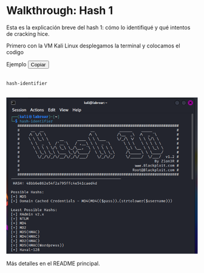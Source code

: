 

# Walkthrough: Hash 1

Esta es la explicación breve del hash 1: cómo lo identifiqué y qué intentos de cracking hice.

Primero con la VM Kali Linux desplegamos la terminal y colocamos el codigo 

<!-- Panel de código con botón copiar -->
<div class="code-panel">
  <div class="code-header">
    <span class="code-title">Ejemplo</span>
    <button class="copy-btn" aria-label="Copiar código">Copiar</button>
  </div>
  <pre><code class="language-none" id="code-snippet">
hash-identifier
  </code></pre>
</div>

<p align="center">
  <img src="imagen2.png" alt="bu" width="600"/>
</p>
 

Más detalles en el README principal.
